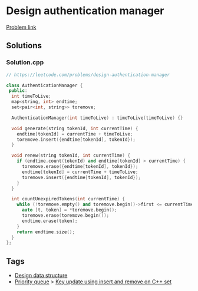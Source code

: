 # Design authentication manager

[Problem link](https://leetcode.com/problems/design-authentication-manager)

## Solutions


### Solution.cpp
```cpp
// https://leetcode.com/problems/design-authentication-manager

class AuthenticationManager {
 public:
  int timeToLive;
  map<string, int> endtime;
  set<pair<int, string>> toremove;

  AuthenticationManager(int timeToLive) : timeToLive(timeToLive) {}

  void generate(string tokenId, int currentTime) {
    endtime[tokenId] = currentTime + timeToLive;
    toremove.insert({endtime[tokenId], tokenId});
  }

  void renew(string tokenId, int currentTime) {
    if (endtime.count(tokenId) and endtime[tokenId] > currentTime) {
      toremove.erase({endtime[tokenId], tokenId});
      endtime[tokenId] = currentTime + timeToLive;
      toremove.insert({endtime[tokenId], tokenId});
    }
  }

  int countUnexpiredTokens(int currentTime) {
    while (!toremove.empty() and toremove.begin()->first <= currentTime) {
      auto [t, token] = *toremove.begin();
      toremove.erase(toremove.begin());
      endtime.erase(token);
    }
    return endtime.size();
  }
};
```
## Tags

* [Design data structure](/README.md#Design_data_structure)
* [Priority queue](/README.md#Priority_queue) > [Key update using insert and remove on C++ set](/README.md#Priority_queue-Key_update_using_insert_and_remove_on_C___set)
